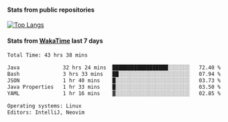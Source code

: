 #### Stats from public repositories

[![Top Langs](https://github-readme-stats.vercel.app/api/top-langs/?username=hyoghurt&layout=compact&exclude_repo=multiserver,docker_compose&langs_count=6)](https://github.com/anuraghazra/github-readme-stats)

#### Stats from [WakaTime](https://wakatime.com/@hyoghurt) last 7 days
<!--START_SECTION:waka-->

```txt
Total Time: 43 hrs 38 mins

Java              32 hrs 24 mins  ██████████████████░░░░░░░   72.40 %
Bash              3 hrs 33 mins   ██░░░░░░░░░░░░░░░░░░░░░░░   07.94 %
JSON              1 hr 40 mins    █░░░░░░░░░░░░░░░░░░░░░░░░   03.73 %
Java Properties   1 hr 33 mins    █░░░░░░░░░░░░░░░░░░░░░░░░   03.50 %
YAML              1 hr 16 mins    ▓░░░░░░░░░░░░░░░░░░░░░░░░   02.85 %

Operating systems: Linux
Editors: IntelliJ, Neovim
```

<!--END_SECTION:waka-->
